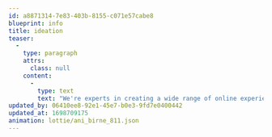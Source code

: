 ```yaml
---
id: a8871314-7e83-403b-8155-c071e57cabe8
blueprint: info
title: ideation
teaser:
  -
    type: paragraph
    attrs:
      class: null
    content:
      -
        type: text
        text: "We're experts in creating a wide range of online experiences. Whether it's a sleek, minimalist website, a complex and feature-rich platform, captivating animations, or interactive user interfaces, you name it, and we'll bring your digital vision to life. No project is too small or too big; we're here to make your online presence stand out."
updated_by: 06410ee8-92e1-45e7-b0e3-9fd7e0400442
updated_at: 1698709175
animation: lottie/ani_birne_811.json
---
```


